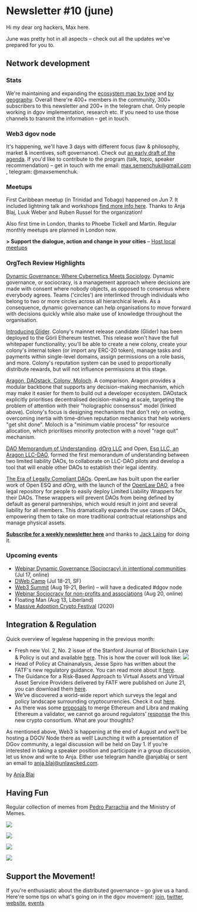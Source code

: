 # Newsletter \#10 \(june\)

Hi my dear org hackers, Max here.

June was pretty hot in all aspects – check out all the updates we've prepared for you to.

## Network development

### Stats

We're maintaining and expanding the [ecosystem map by type](https://wiki.dgov.foundation/foundation/strategy/stakeholders) and [by geography](https://wiki.dgov.foundation/map-of-the-industry-landscape). Overall there're 400+ members in the community,  300+ subscribers to this newsletter and 200+ in the telegram chat. Only people working in dgov implementation, research etc. If you need to use those channels to transmit the information – get in touch.

### Web3 dgov node

It's happening, we'll have 3 days with different focus \(law & philosophy, market & incentives, soft governance\). Check out [an early draft of the agenda](https://forum.dgov.foundation/t/web-3-summit-dgov-node/63). If you'd like to contribute to the program \(talk, topic, speaker recommendation\) – get in touch with me email: max.semenchuk@gmail.com , telegram: @maxsemenchuk.

### Meetups

First Caribbean meetup \(in Trinidad and Tobago\) happened on Jun 7. It included lightning talk and workshops [find more info here](https://medium.com/@A.Blaj/trinidao-grassroots-3c46d9137e35). Thanks to Anja Blaj, Luuk Weber and Ruben Russel for the organization!

Also first time in London, thanks to Phoebe Tickell and Martin. Regular monthly meetups are planned in London now.

**&gt; Support the dialogue, action and change in your cities** – [Host local meetups](https://forum.dgov.foundation/t/host-local-meetups/42)

### OrgTech Review **Highlights**

[Dynamic Governance: Where Cybernetics Meets Sociology](https://github.com/alberreman/Distributed-Collaborative-Entity/blob/master/Dynamic%20Governance%20-%20Where%20Cybernetics%20Meets%20Sociology.md). Dynamic governance, or sociocracy, is a management approach where decisions are made with consent where nobody objects, as opposed to consensus where everybody agrees. Teams \('circles'\) are interlinked through individuals who belong to two or more circles across all hierarchical levels. As a consequence, dynamic governance can help organisations to move forward with decisions quickly while also make use of knowledge throughout the organisation.

[Introducing Glider](https://blog.colony.io/introducing-glider/). Colony's mainnet release candidate \(Glider\) has been deployed to the Görli Ethereum testnet. This release won't have the full whitepaper functionality; you'll be able to create a new colony, create your colony's internal token \(or import any ERC-20 token\), manage tasks and payments within single-level domains, assign permissions on a role basis, and more. Colony's reputation system can be used to proportionally distribute rewards, but will not influence permissions at this stage.

[Aragon, DAOstack, Colony, Moloch](http://kronosapiens.github.io/blog/2019/06/16/aragon-daostack-colony-moloch.html). A comparison. Aragon provides a modular backbone that supports any decision-making mechanism, which may make it easier for them to build out a developer ecosystem. DAOstack explicitly prioritises decentralised decision-making at scale, targeting the problem of attention with their "holographic consensus" model \(linked above\). Colony's focus is designing mechanisms that don't rely on voting, overcoming inertia with time-driven reputation mechanics that help workers "get shit done". Moloch is a "minimum viable process" for resource allocation, which prioritises minority protection with a novel "rage quit" mechanism.

[DAO Memorandum of Understanding](https://github.com/dOrgTech/LL-DAO/blob/master/templates/dOrg-OpenESQ-SMOU-Executed.md?utm_source=share&utm_medium=ios_app). [dOrg LLC](https://www.gravelshea.com/2019/06/dorg-launches-first-limited-liability-dao/) and Open, [Esq LLC, an Aragon LLC-DAO](https://twitter.com/r_ross_campbell/status/1089952571295494151), formed the first memorandum of understanding between two limited liability DAOs, to collaborate on LLC-DAO pilots and develop a tool that will enable other DAOs to establish their legal identity.

[The Era of Legally Compliant DAOs](https://medium.com/@OpenLawOfficial/the-era-of-legally-compliant-daos-491edf88fed0). OpenLaw has built upon the earlier work of Open ESQ and dOrg, with the launch of the [OpenLaw DAO](https://dao.openlaw.io/), a free legal repository for people to easily deploy Limited Liability Wrappers for their DAOs. These wrappers will prevent DAOs from being defined by default as general partnerships, which would result in joint and several liability for all members. This dramatically expands the use cases of DAOs, empowering them to take on more traditional contractual relationships and manage physical assets.

[**Subscribe for a weekly newsletter here**](https://orgtech.substack.com/) and thanks to [Jack Laing](https://twitter.com/JackALaing) for doing it.

### Upcoming events

* [Webinar Dynamic Governance \(Sociocracy\) in intentional communities](https://www.eventbrite.com/e/dynamic-governance-sociocracy-in-intentional-communities-tickets-64138930267?mc_cid=cca4b514a1&mc_eid=295b1316b7) \(Jul 17, online\)
* [DWeb Camp](https://dwebcamp.org/) \(Jul 18-21, SF\)
* [Web3 Summit](https://web3summit.com/) \(Aug 19-21, Berlin\) – will have a dedicated \#dgov node
* [Webinar Sociocracy for non-profits and associations](https://www.eventbrite.com/e/sociocracy-for-non-profits-and-associations-tickets-64139351527?mc_cid=cca4b514a1&mc_eid=295b1316b7) \(Aug 20, online\)
* Floating Man \(Aug 13, Liberland\)
* [Massive Adoption Crypto Festival](https://www.massiveadoption.com/) \(2020\)

## Integration & Regulation

Quick overview of legalese happening in the previous month: 

* Fresh new Vol. 2, No. 2 issue of the Stanford Journal of Blockchain Law & Policy is out and available [here](https://stanford-jblp.pubpub.org/). This is how the cover will look like: ![](https://lh6.googleusercontent.com/-EFRaCPW5734hxabWLi2gGBeV02kaZ_x-U5qd_kGqYQLOJuKhh4cV_HZf3lPAPvbIqy38Z2ubFloe-pZNu87oGxaubcPZ9jTjfg3NfIfhYoT7yikBVqDE3AthaDsrjASnmVNgQyc)
* Head of Policy at Chainanalysis, Jesse Spiro has written about the FATF's new regulatory guidance. You can read more about it [here](https://blog.chainalysis.com/reports/fatf-regulatory-guidance-is-here). 
* The Guidance for a Risk-Based Approach to Virtual Assets and Virtual Asset Service Providers delivered by FATF were published on June 21, you can download them [here](http://www.fatf-gafi.org/publications/fatfrecommendations/documents/guidance-rba-virtual-assets.html). 
* We’ve discovered a world-wide report which surveys the legal and policy landscape surrounding cryptocurrencies. Check it out [here](https://www.loc.gov/law/help/cryptocurrency/world-survey.php). 
* As there was some [proposals](http://twitter.com/ameensol/status/1143228564826779648) to merge Ethereum and  Libra and making Ethereum a validator, we cannot go around regulators’ [response](https://www.ft.com/content/5535fb3a-91ea-11e9-b7ea-60e35ef678d2) the this new crypto consortium. What are your thoughts? 

As mentioned above, Web3 is happening at the end of August and we’ll be hosting a DGOV Node there as well! Launching it with a presentation of DGov community, a legal discussion will be held on Day 1. If you’re interested in taking a speaker position and participate in a group discussion, let us know and write to Anja. Either use telegram handle @anjablaj or sent an email to [anja.blaj@unlawcked.com](mailto:anja.blaj@unlawcked.com).

by [Anja Blaj](https://twitter.com/AnjaBlaj)

## Having Fun

Regular collection of memes from [Pedro Parrachia](https://twitter.com/parrachia) and the Ministry of Memes.

![](../.gitbook/assets/image%20%2823%29.png)

![](../.gitbook/assets/image%20%2830%29.png)

![](../.gitbook/assets/image%20%2811%29.png)

![](../.gitbook/assets/image%20%2817%29.png)

## Support the Movement!   <a id="DgovCompilation#3October2018-Events"></a>

If you're enthusiastic about the distributed governance – go give us a hand. Here're some tips on what's going on in the dgov movement: [join](https://dgov.foundation/#join), [twitter](https://twitter.com/dgovearth), [website](http://dgov.foundation), [events](../dgov-industry-landscape.md)

